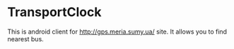 TransportClock
==============

This is android client for http://gps.meria.sumy.ua/ site. 
It allows you to find nearest bus.
